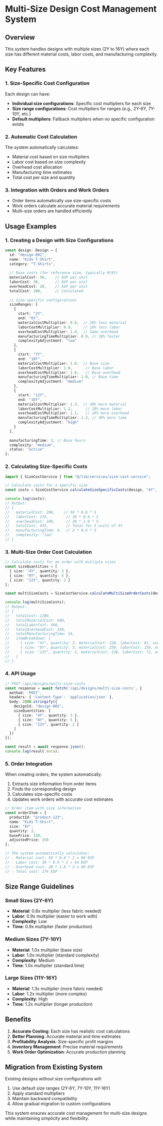 # Multi-Size Design Cost Management System

## Overview
This system handles designs with multiple sizes (2Y to 16Y) where each size has different material costs, labor costs, and manufacturing complexity.

## Key Features

### 1. **Size-Specific Cost Configuration**
Each design can have:
- **Individual size configurations**: Specific cost multipliers for each size
- **Size range configurations**: Cost multipliers for ranges (e.g., 2Y-6Y, 7Y-10Y, etc.)
- **Default multipliers**: Fallback multipliers when no specific configuration exists

### 2. **Automatic Cost Calculation**
The system automatically calculates:
- Material cost based on size multipliers
- Labor cost based on size complexity
- Overhead cost allocation
- Manufacturing time estimates
- Total cost per size and quantity

### 3. **Integration with Orders and Work Orders**
- Order items automatically use size-specific costs
- Work orders calculate accurate material requirements
- Multi-size orders are handled efficiently

## Usage Examples

### 1. **Creating a Design with Size Configurations**

```typescript
const design: Design = {
  id: "design-001",
  name: "Kids T-Shirt",
  category: "T-Shirts",
  
  // Base costs (for reference size, typically M/8Y)
  materialCost: 50,    // EGP per unit
  laborCost: 30,       // EGP per unit
  overheadCost: 20,    // EGP per unit
  totalCost: 100,      // Calculated
  
  // Size-specific configurations
  sizeRanges: [
    {
      start: "2Y",
      end: "6Y",
      materialCostMultiplier: 0.8,  // 20% less material
      laborCostMultiplier: 0.9,     // 10% less labor
      overheadCostMultiplier: 1.0,  // Same overhead
      manufacturingTimeMultiplier: 0.9, // 10% faster
      complexityAdjustment: "low"
    },
    {
      start: "7Y",
      end: "10Y",
      materialCostMultiplier: 1.0,  // Base size
      laborCostMultiplier: 1.0,      // Base labor
      overheadCostMultiplier: 1.0,   // Base overhead
      manufacturingTimeMultiplier: 1.0, // Base time
      complexityAdjustment: "medium"
    },
    {
      start: "11Y",
      end: "16Y",
      materialCostMultiplier: 1.3,  // 30% more material
      laborCostMultiplier: 1.2,      // 20% more labor
      overheadCostMultiplier: 1.1,   // 10% more overhead
      manufacturingTimeMultiplier: 1.2, // 20% more time
      complexityAdjustment: "high"
    }
  ],
  
  manufacturingTime: 2, // Base hours
  complexity: "medium",
  status: "active"
};
```

### 2. **Calculating Size-Specific Costs**

```typescript
import { SizeCostService } from "@/lib/services/size-cost-service";

// Calculate costs for a specific size
const costs = SizeCostService.calculateSizeSpecificCosts(design, "4Y", 5);

console.log(costs);
// Output:
// {
//   materialCost: 200,    // 50 * 0.8 * 5
//   laborCost: 135,        // 30 * 0.9 * 5
//   overheadCost: 100,     // 20 * 1.0 * 5
//   totalCost: 435,        // Total for 5 units of 4Y
//   manufacturingTime: 9,  // 2 * 0.9 * 5
//   complexity: "low"
// }
```

### 3. **Multi-Size Order Cost Calculation**

```typescript
// Calculate costs for an order with multiple sizes
const sizeQuantities = [
  { size: "4Y", quantity: 3 },
  { size: "8Y", quantity: 5 },
  { size: "12Y", quantity: 2 }
];

const multiSizeCosts = SizeCostService.calculateMultiSizeOrderCosts(design, sizeQuantities);

console.log(multiSizeCosts);
// Output:
// {
//   totalCost: 1200,
//   totalMaterialCost: 600,
//   totalLaborCost: 360,
//   totalOverheadCost: 240,
//   totalManufacturingTime: 24,
//   itemBreakdown: [
//     { size: "4Y", quantity: 3, materialCost: 120, laborCost: 81, overheadCost: 60, totalCost: 261, manufacturingTime: 5.4 },
//     { size: "8Y", quantity: 5, materialCost: 250, laborCost: 150, overheadCost: 100, totalCost: 500, manufacturingTime: 10 },
//     { size: "12Y", quantity: 2, materialCost: 130, laborCost: 72, overheadCost: 44, totalCost: 246, manufacturingTime: 4.8 }
//   ]
// }
```

### 4. **API Usage**

```typescript
// POST /api/designs/multi-size-costs
const response = await fetch('/api/designs/multi-size-costs', {
  method: 'POST',
  headers: { 'Content-Type': 'application/json' },
  body: JSON.stringify({
    designId: "design-001",
    sizeQuantities: [
      { size: "4Y", quantity: 3 },
      { size: "8Y", quantity: 5 },
      { size: "12Y", quantity: 2 }
    ]
  })
});

const result = await response.json();
console.log(result.data);
```

### 5. **Order Integration**

When creating orders, the system automatically:
1. Extracts size information from order items
2. Finds the corresponding design
3. Calculates size-specific costs
4. Updates work orders with accurate cost estimates

```typescript
// Order item with size information
const orderItem = {
  productId: "product-123",
  name: "Kids T-Shirt",
  size: "6Y",
  quantity: 2,
  basePrice: 150,
  adjustedPrice: 150
};

// The system automatically calculates:
// - Material cost: 50 * 0.8 * 2 = 80 EGP
// - Labor cost: 30 * 0.9 * 2 = 54 EGP  
// - Overhead cost: 20 * 1.0 * 2 = 40 EGP
// - Total cost: 174 EGP
```

## Size Range Guidelines

### **Small Sizes (2Y-6Y)**
- **Material**: 0.8x multiplier (less fabric needed)
- **Labor**: 0.9x multiplier (easier to work with)
- **Complexity**: Low
- **Time**: 0.9x multiplier (faster production)

### **Medium Sizes (7Y-10Y)**
- **Material**: 1.0x multiplier (base size)
- **Labor**: 1.0x multiplier (standard complexity)
- **Complexity**: Medium
- **Time**: 1.0x multiplier (standard time)

### **Large Sizes (11Y-16Y)**
- **Material**: 1.3x multiplier (more fabric needed)
- **Labor**: 1.2x multiplier (more complex)
- **Complexity**: High
- **Time**: 1.2x multiplier (longer production)

## Benefits

1. **Accurate Costing**: Each size has realistic cost calculations
2. **Better Planning**: Accurate material and time estimates
3. **Profitability Analysis**: Size-specific profit margins
4. **Inventory Management**: Precise material requirements
5. **Work Order Optimization**: Accurate production planning

## Migration from Existing System

Existing designs without size configurations will:
1. Use default size ranges (2Y-6Y, 7Y-10Y, 11Y-16Y)
2. Apply standard multipliers
3. Maintain backward compatibility
4. Allow gradual migration to custom configurations

This system ensures accurate cost management for multi-size designs while maintaining simplicity and flexibility.

